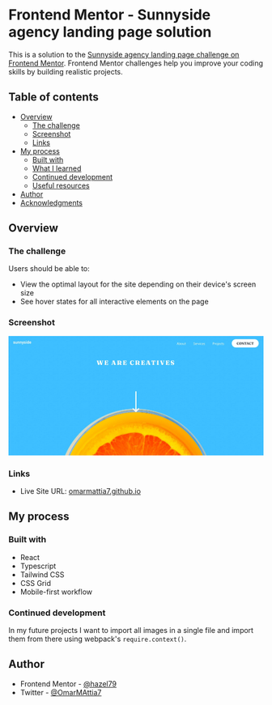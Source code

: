 # Frontend Mentor - Sunnyside agency landing page solution

This is a solution to the [Sunnyside agency landing page challenge on Frontend Mentor](https://www.frontendmentor.io/challenges/sunnyside-agency-landing-page-7yVs3B6ef). Frontend Mentor challenges help you improve your coding skills by building realistic projects.

## Table of contents

- [Overview](#overview)
  - [The challenge](#the-challenge)
  - [Screenshot](#screenshot)
  - [Links](#links)
- [My process](#my-process)
  - [Built with](#built-with)
  - [What I learned](#what-i-learned)
  - [Continued development](#continued-development)
  - [Useful resources](#useful-resources)
- [Author](#author)
- [Acknowledgments](#acknowledgments)

## Overview

### The challenge

Users should be able to:

- View the optimal layout for the site depending on their device's screen size
- See hover states for all interactive elements on the page

### Screenshot

![](./screenshot.jpg)

### Links

- Live Site URL: [omarmattia7.github.io](https://omarmattia7.github.io/frontend-mentor-challenges/10-sunnyside-landing)

## My process

### Built with

- React
- Typescript
- Tailwind CSS
- CSS Grid
- Mobile-first workflow

### Continued development

In my future projects I want to import all images in a single file and import them from there using webpack's ```require.context()```.

## Author

- Frontend Mentor - [@hazel79](https://www.frontendmentor.io/profile/hazel79)
- Twitter - [@OmarMAttia7](https://twitter.com/OmarMAttia7)
